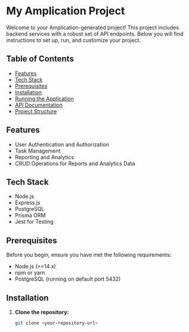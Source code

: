 # My Amplication Project

Welcome to your Amplication-generated project! This project includes backend services with a robust set of API endpoints. Below you will find instructions to set up, run, and customize your project.

## Table of Contents

- [Features](#features)
- [Tech Stack](#tech-stack)
- [Prerequisites](#prerequisites)
- [Installation](#installation)
- [Running the Application](#running-the-application)
- [API Documentation](#api-documentation)
- [Project Structure](#project-structure)

## Features

- User Authentication and Authorization
- Task Management
- Reporting and Analytics
- CRUD Operations for Reports and Analytics Data

## Tech Stack

- Node.js
- Express.js
- PostgreSQL
- Prisma ORM
- Jest for Testing

## Prerequisites

Before you begin, ensure you have met the following requirements:

- Node.js (>=14.x)
- npm or yarn
- PostgreSQL (running on default port 5432)

## Installation

1. **Clone the repository:**

   ```bash
   git clone <your-repository-url>
